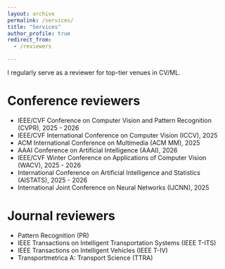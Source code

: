 ```yaml
---
layout: archive
permalink: /services/
title: "Services"
author_profile: true
redirect_from: 
  - /reviewers

---
```


I regularly serve as a reviewer for top-tier venues in CV/ML.


Conference reviewers
======
* IEEE/CVF Conference on Computer Vision and Pattern Recognition (CVPR), 2025 - 2026
* IEEE/CVF International Conference on Computer Vision (ICCV), 2025
* ACM International Conference on Multimedia (ACM MM), 2025
* AAAI Conference on Artificial Intelligence (AAAI), 2026
* IEEE/CVF Winter Conference on Applications of Computer Vision (WACV), 2025 - 2026
* International Conference on Artificial Intelligence and Statistics (AISTATS), 2025 - 2026
* International Joint Conference on Neural Networks (IJCNN), 2025

Journal reviewers
======
* Pattern Recognition (PR)
* IEEE Transactions on Intelligent Transportation Systems	(IEEE T-ITS)
* IEEE Transactions on Intelligent Vehicles (IEEE T-IV)
* Transportmetrica A: Transport Science	(TTRA)
